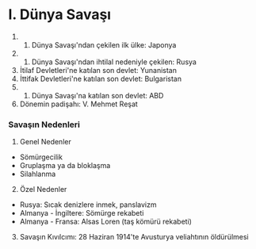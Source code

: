 # I. Dünya Savaşı
1. 1. Dünya Savaşı'ndan çekilen ilk ülke: Japonya
2. 1. Dünya Savaşı'ndan ihtilal nedeniyle çekilen: Rusya 
3. İtilaf Devletleri'ne katılan son devlet: Yunanistan
4. İttifak Devletleri'ne katılan son devlet: Bulgaristan 
5. 1. Dünya Savaşı'na katılan son devlet: ABD
6. Dönemin padişahı: V. Mehmet Reşat

### Savaşın Nedenleri
1. Genel Nedenler
  - Sömürgecilik
  - Gruplaşma ya da bloklaşma
  - Silahlanma
2. Özel Nedenler
  - Rusya: Sıcak denizlere inmek, panslavizm
  - Almanya - İngiltere: Sömürge rekabeti
  - Almanya - Fransa: Alsas Loren (taş kömürü rekabeti)
3. Savaşın Kıvılcımı: 28 Haziran 1914'te Avusturya veliahtının öldürülmesi
